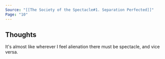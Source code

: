 ```yaml
---
Source: "[[The Society of the Spectacle#1. Separation Perfected]]"
Page: "10"
---
```

## Thoughts
It's almost like wherever I feel alienation there must be spectacle, and vice versa.